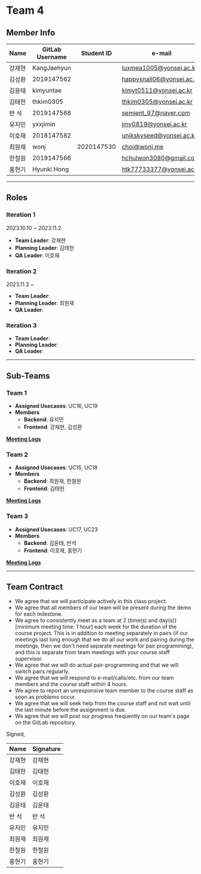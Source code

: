 # Team 4

## Member Info

| Name   | GitLab Username | Student ID | e-mail                    |
| ------ | --------------- | ---------- | ------------------------- |
| 강재현 | KangJaehyun     |            | luxmea1005@yonsei.ac.kr   |
| 김성환 | 2019147562      |            | happysnail06@yonsei.ac.kr |
| 김윤태 | kimyuntae       |            | kimyt0511@yonsei.ac.kr    |
| 김태헌 | thkim0305       |            | thkim0305@yonsei.ac.kr    |
| 반 석  | 2019147568      |            | semient_97@naver.com      |
| 유지민 | yxxjimin        |            | jmy0819@yonsei.ac.kr      |
| 이호재 | 2018147582      |            | unikskyseed@yonsei.ac.kr  |
| 최원재 | wonj            | 2020147530 | choi@wonj.me              |
| 한철원 | 2019147566      |            | hchulwon3080@gmail.com    |
| 홍현기 | Hyunki Hong     |            | htk77733377@yonsei.ac.kr  |

---

## Roles

### Iteration 1

2023.10.10 ~ 2023.11.2

- **Team Leader**: 강재현
- **Planning Leader**: 김태헌
- **QA Leader**: 이호재

### Iteration 2

2023.11.3 ~

- **Team Leader**:
- **Planning Leader**: 최원재
- **QA Leader**:

### Iteration 3

- **Team Leader**:
- **Planning Leader**:
- **QA Leader**:

---

## Sub-Teams

### Team 1

- **Assigned Usecases**: UC16, UC19
- **Members**
  - **Backend**: 유지민
  - **Frontend**: 강재현, 김성환

[**Meeting Logs**](meetings.md#team-1-meetings)

### Team 2

- **Assigned Usecases**: UC15, UC18
- **Members**
  - **Backend**: 최원재, 한철원
  - **Frontend**: 김태헌

[**Meeting Logs**](meetings.md#team-2-meetings)

### Team 3

- **Assigned Usecases**: UC17, UC23
- **Members**
  - **Backend**: 김윤태, 반석
  - **Frontend**: 이호재, 홍현기

[**Meeting Logs**](meetings.md#team-3-meetings)

---

## Team Contract

- We agree that we will participate actively in this class project.
- We agree that all members of our team will be present during the demo for each milestone.
- We agree to consistently meet as a team at 2 (time(s) and day(s)) [minimum meeting time: 1 hour] each week for the duration of the course project.
  This is in addition to meeting separately in pairs (if our meetings last long enough that we do all our work and pairing during the meetings, then we don't need separate meetings for pair programming), and this is separate from team meetings with your course staff supervisor.
- We agree that we will do actual pair-programming and that we will switch pairs regularly.
- We agree that we will respond to e-mail/calls/etc. from our team members and the course staff within 4 hours.
- We agree to report an unresponsive team member to the course staff as soon as problems occur.
- We agree that we will seek help from the course staff and not wait until the last minute before the assignment is due.
- We agree that we will post our progress frequently on our team's page on the GitLab repository.

Signed,

| Name   | Signature |
| ------ | --------- |
| 강재현 | 강재현    |
| 김태헌 | 김태헌    |
| 이호재 | 이호재    |
| 김성환 | 김성환    |
| 김윤태 | 김윤태    |
| 반 석  | 반 석     |
| 유지민 | 유지민    |
| 최원재 | 최원재    |
| 한철원 | 한철원    |
| 홍현기 | 홍현기    |
